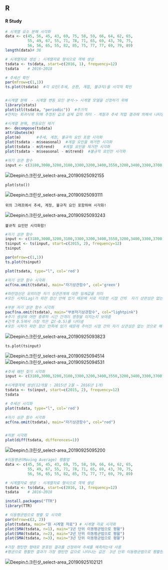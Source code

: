 ## R

#### R Study

```R
# 시계열 요소 분해 시각화
data <- c(45, 56, 45, 43, 69, 75, 58, 59, 66, 64, 62, 65,
          55, 49, 67, 55, 71, 78, 71, 65, 69, 43, 70, 75,
          56, 56, 65, 55, 82, 85, 75, 77, 77, 69, 79, 89)
length(data)# 36

# 시계열자료 생성 : 시계열자료 형식으로 객체 생성
tsdata <- ts(data, start=c(2016, 1), frequency=12)
tsdata    # 2016~2018

# 추세선 확인
par(mfrow=c(1,1))
ts.plot(tsdata)  #각 요인(추세, 순환, 계절, 불규칙)을 시각적 확인


#시계열 분해  - 시계열 변동 요인 분석-> 시계열 모델을 선정하기 위해
library(stats)
plot(stl(tsdata, "periodic"))  #주기적
#잔차는 회귀식에 의해 추정된 값과 실제 값의 차이 - 계절과 추세 적합 결과에 의해서 나타남

#시계열 분해, 변동요인 제거
m<- decompose(tsdata)
attributes(m)
plot(m)       #추세, 계정, 불규칙 요인 포함 시각화
plot(tsdata - m$seasonal)  #계절 요인을 제거한 시각화
plot(tsdata - m$trend)    #계절 요인을 제거한 시각화
plot(tsdata - m$seasonal - m$trend)  #불규칙 요인만 시각화

#자기 상관 함수
input <- c(3180,3000,3200,3100,3300,3200,3400,3550,3200,3400,3300,3700)


```
![Deepin스크린샷_select-area_20190925092155](https://i.imgur.com/hbP3CXi.png)
```
plot(sto())
```
![Deepin스크린샷_select-area_20190925093111](https://i.imgur.com/yKIS87m.png)
```
위의 그래프에서 추세, 계정, 불규칙 요인 포함하여 시각화!
```
![Deepin스크린샷_select-area_20190925093243](https://i.imgur.com/J9leiDQ.png)
```
불규칙 요인만 시각화함!
```

```R
#자기 상관 함수
input <- c(3180,3000,3200,3100,3300,3200,3400,3550,3200,3400,3300,3700)
tsinput <- ts(input, start=c(2015, 2), frequency=12)
tsinput   

par(mfrow=c(1,1))
ts.plot(tsinput)  

plot(tsdata, type="l", col='red')

#자기 상관 함수 시각화
acf(na.omit(tsdata), main="자기상관함수", col='green')

#파란점선은 유의미한 자기 상관관계에 대한 임계값을 의미
#모든 시차(Lag)가 파란 점선 안에 있기 때문에 서로 이웃한 시점 간의  자기 상관성은 없는 것으로 해석

#부분 자기 상관 함수 시각화
pacf(na.omit(tsdata), main="부분자기상관함수", col="lightpink")
#주기 생성에 어떤 종류의 시간 간격이 영향을 미치는지 보여줌
#간격 0.5에서 가장 작은 값(-0.5)를 나타냄
#모든 시차가 파란 점선 안쪽에 있기 때문에 주어진 시점 간의 자기 상관성은 없는 것으로 해석


```
![Deepin스크린샷_select-area_20190925093823](https://i.imgur.com/MgiHNqj.png)
```
ts.plot(tsinput)
```
![Deepin스크린샷_select-area_20190925094514](https://i.imgur.com/kUbnSCX.png)
![Deepin스크린샷_select-area_20190925094531](https://i.imgur.com/BrR4r9U.png)
```R
#추세 패턴 찾기 시각화
input <- c(3180,3000,3200,3100,3300,3200,3400,3550,3200,3400,3300,3700)

#시계열객체 생성(12개월 : 2015년 2월 ~ 2016년 1개)
tsdata <- ts(input, start=c(2015, 2), frequency=12)
tsdata

# 추세선 시각화
plot(tsdata, type="l", col='red')

#자기 상관 함수 시각화
acf(na.omit(tsdata), main="자기상관함수", col="red")


#차분 시각화
plot(diff(tsdata, differences=1))
```
![Deepin스크린샷_select-area_20190925095200](https://i.imgur.com/FuwWeTP.png)

```R
#이동평균(Moving Average) 평활법
data <- c(45, 56, 45, 43, 69, 75, 58, 59, 66, 64, 62, 65,
          55, 49, 67, 55, 71, 78, 71, 65, 69, 43, 70, 75,
          56, 56, 65, 55, 82, 85, 75, 77, 77, 69, 79, 89)

# 시계열자료 생성 : 시계열자료 형식으로 객체 생성
tsdata <- ts(data, start=c(2016, 1), frequency=12)
tsdata    # 2016~2018

install.packages("TTR")
library(TTR)

# 이동평균법으로 평활 및 시각화
par(mfrow=c(2, 2))
plot(tsdata, main="원 시계열 자료") # 시계열 자료 시각화
plot(SMA(tsdata, n=1), main="1년 단위 이동평균법으로 평활")
plot(SMA(tsdata, n=2), main="2년 단위 이동평균법으로 평활")
plot(SMA(tsdata, n=3), main="3년 단위 이동평균법으로 평활")

#가장 평탄한 형태로 분포된 결과를 선정하여 추세를 예측하는데 사용
#평균으로 평활한 결과가 가장 평탄한 값으로 나타나는 값은  3년 단위 이동평균법으로 평활한 것
```
![Deepin스크린샷_select-area_20190925102121](https://i.imgur.com/GqCAdsk.png)
